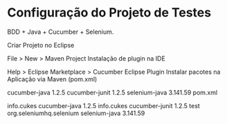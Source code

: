 <h1>Configuração do Projeto de Testes</h1>
BDD + Java + Cucumber + Selenium.

Criar Projeto no Eclipse

File > New > Maven Project
Instalação de plugin na IDE

Help > Eclipse Marketplace > Cucumber Eclipse Plugin
Instalar pacotes na Aplicação via Maven (pom.xml)

cucumber-java 1.2.5
cucumber-junit 1.2.5
selenium-java 3.141.59
pom.xml

<dependencies>
	<dependency>
		<groupId>info.cukes</groupId>
		<artifactId>cucumber-java</artifactId>
		<version>1.2.5</version>
	</dependency>
	<dependency>
		<groupId>info.cukes</groupId>
		<artifactId>cucumber-junit</artifactId>
		<version>1.2.5</version>
		<scope>test</scope>
	</dependency>
	<dependency>
		<groupId>org.seleniumhq.selenium</groupId>
		<artifactId>selenium-java</artifactId>
		<version>3.141.59</version>
	</dependency>
</dependencies>
